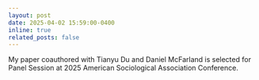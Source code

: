 ```yaml
---
layout: post
date: 2025-04-02 15:59:00-0400
inline: true
related_posts: false
---
```

My paper coauthored with Tianyu Du and Daniel McFarland is selected for Panel Session at 2025 American Sociological Association Conference.

